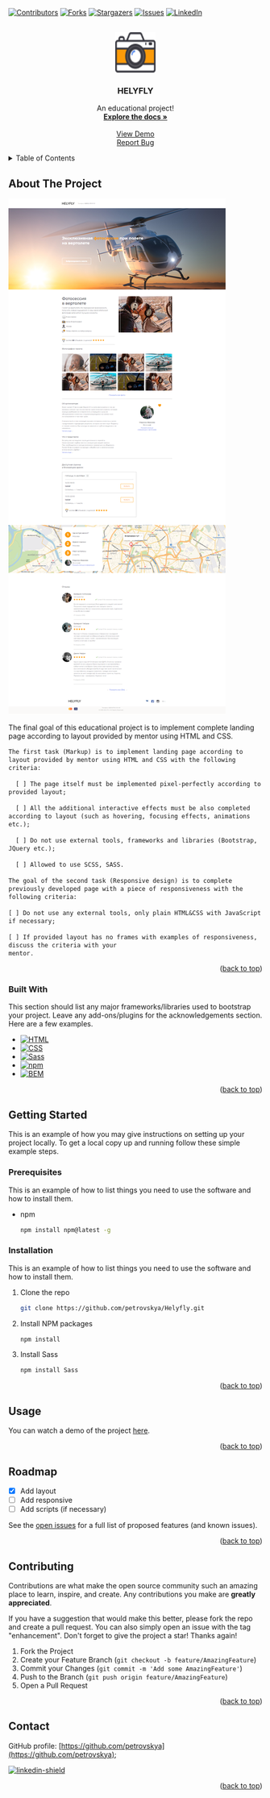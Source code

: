 <a name="readme-top"></a>

[![Contributors][contributors-shield]][contributors-url]
[![Forks][forks-shield]][forks-url]
[![Stargazers][stars-shield]][stars-url]
[![Issues][issues-shield]][issues-url]
[![LinkedIn][linkedin-shield]][linkedin-url]

<!-- PROJECT LOGO -->
<br />
<div align="center">
  <a href="https://github.com/othneildrew/Best-README-Template">
    <img src="./assets/icons/cameraIcon.svg" alt="Logo" width="80" height="80">
  </a>

  <h3 align="center">HELYFLY</h3>

  <p align="center">
    An educational project!
    <br />
    <a href="https://github.com/petrovskya/Helyfly"><strong>Explore the docs »</strong></a>
    <br />
    <br />
    <a href="https://petrovskya.github.io/Helyfly/">View Demo</a>
    <br />
    <a href="https://github.com/petrovskya/Helyfly/issues">Report Bug</a>
  </p>
</div>

<!-- TABLE OF CONTENTS -->
<details>
  <summary>Table of Contents</summary>
  <ol>
    <li>
      <a href="#about-the-project">About The Project</a>
      <ul>
        <li><a href="#built-with">Built With</a></li>
      </ul>
    </li>
    <li>
      <a href="#getting-started">Getting Started</a>
      <ul>
        <li><a href="#prerequisites">Prerequisites</a></li>
        <li><a href="#installation">Installation</a></li>
      </ul>
    </li>
    <li><a href="#usage">Usage</a></li>
    <li><a href="#roadmap">Roadmap</a></li>
    <li><a href="#contributing">Contributing</a></li>
    <li><a href="#contact">Contact</a></li>
  </ol>
</details>

<!-- ABOUT THE PROJECT -->

## About The Project

![Product Name Screen Shot][product-screenshot]

The final goal of this educational project is to implement complete landing page according to layout provided by mentor using HTML and CSS.

    The first task (Markup) is to implement landing page according to layout provided by mentor using HTML and CSS with the following criteria:

      [ ] The page itself must be implemented pixel-perfectly according to provided layout;

      [ ] All the additional interactive effects must be also completed according to layout (such as hovering, focusing effects, animations etc.);

      [ ] Do not use external tools, frameworks and libraries (Bootstrap, JQuery etc.);

      [ ] Allowed to use SCSS, SASS.

    The goal of the second task (Responsive design) is to complete previously developed page with a piece of responsiveness with the following criteria:

    [ ] Do not use any external tools, only plain HTML&CSS with JavaScript if necessary;

    [ ] If provided layout has no frames with examples of responsiveness, discuss the criteria with your
    mentor.

<p align="right">(<a href="#readme-top">back to top</a>)</p>

### Built With

This section should list any major frameworks/libraries used to bootstrap your project. Leave any add-ons/plugins for the acknowledgements section. Here are a few examples.

- [![HTML][html5]][html5-url]
- [![CSS][css3]][css3-url]
- [![Sass][sass]][sass-url]
- [![npm][npm]][npm-url]
- [![BEM][bem]][bem-url]

<p align="right">(<a href="#readme-top">back to top</a>)</p>

<!-- GETTING STARTED -->

## Getting Started

This is an example of how you may give instructions on setting up your project locally.
To get a local copy up and running follow these simple example steps.

### Prerequisites

This is an example of how to list things you need to use the software and how to install them.

- npm
  ```sh
  npm install npm@latest -g
  ```

### Installation

This is an example of how to list things you need to use the software and how to install them.

1. Clone the repo
   ```sh
   git clone https://github.com/petrovskya/Helyfly.git
   ```
2. Install NPM packages
   ```sh
   npm install
   ```
3. Install Sass
   ```js
   npm install Sass
   ```

<p align="right">(<a href="#readme-top">back to top</a>)</p>

<!-- USAGE EXAMPLES -->

## Usage

You can watch a demo of the project <a href="https://petrovskya.github.io/Helyfly/">here</a>.

<p align="right">(<a href="#readme-top">back to top</a>)</p>

<!-- ROADMAP -->

## Roadmap

- [x] Add layout
- [ ] Add responsive
- [ ] Add scripts (if necessary)

See the [open issues](https://github.com/petrovskya/Helyfly/issues) for a full list of proposed features (and known issues).

<p align="right">(<a href="#readme-top">back to top</a>)</p>

<!-- CONTRIBUTING -->

## Contributing

Contributions are what make the open source community such an amazing place to learn, inspire, and create. Any contributions you make are **greatly appreciated**.

If you have a suggestion that would make this better, please fork the repo and create a pull request. You can also simply open an issue with the tag "enhancement".
Don't forget to give the project a star! Thanks again!

1. Fork the Project
2. Create your Feature Branch (`git checkout -b feature/AmazingFeature`)
3. Commit your Changes (`git commit -m 'Add some AmazingFeature'`)
4. Push to the Branch (`git push origin feature/AmazingFeature`)
5. Open a Pull Request

<p align="right">(<a href="#readme-top">back to top</a>)</p>

<!-- CONTACT -->

## Contact

GitHub profile: [https://github.com/petrovskya](https://github.com/petrovskya);

[![linkedin-shield][linkedin-shield]][linkedin-url]

<p align="right">(<a href="#readme-top">back to top</a>)</p>

<!-- MARKDOWN LINKS & IMAGES -->
<!-- https://www.markdownguide.org/basic-syntax/#reference-style-links -->

[contributors-shield]: https://img.shields.io/github/contributors/petrovskya/Helyfly.svg?style=for-the-badge
[contributors-url]: https://github.com/petrovskya/Helyfly/graphs/contributors
[forks-shield]: https://img.shields.io/github/forks/petrovskya/Helyfly.svg?style=for-the-badge
[forks-url]: https://github.com/petrovskya/Helyfly/network/members
[stars-shield]: https://img.shields.io/github/stars/petrovskya/Helyfly.svg?style=for-the-badge
[stars-url]: https://github.com/petrovskya/Helyfly/stargazers
[issues-shield]: https://img.shields.io/github/issues/petrovskya/Helyfly.svg?style=for-the-badge
[issues-url]: https://github.com/petrovskya/Helyfly/issues
[linkedin-shield]: https://img.shields.io/badge/-LinkedIn-black.svg?style=for-the-badge&logo=linkedin&colorB=555
[linkedin-url]: https://www.linkedin.com/in/petrovskya/
[product-screenshot]: ./assets/img/productScreenshot.png
[next.js]: https://img.shields.io/badge/next.js-000000?style=for-the-badge&logo=nextdotjs&logoColor=white
[next-url]: https://nextjs.org/
[react.js]: https://img.shields.io/badge/React-20232A?style=for-the-badge&logo=react&logoColor=61DAFB
[react-url]: https://reactjs.org/
[vue.js]: https://img.shields.io/badge/Vue.js-35495E?style=for-the-badge&logo=vuedotjs&logoColor=4FC08D
[vue-url]: https://vuejs.org/
[angular.io]: https://img.shields.io/badge/Angular-DD0031?style=for-the-badge&logo=angular&logoColor=white
[angular-url]: https://angular.io/
[svelte.dev]: https://img.shields.io/badge/Svelte-4A4A55?style=for-the-badge&logo=svelte&logoColor=FF3E00
[svelte-url]: https://svelte.dev/
[laravel.com]: https://img.shields.io/badge/Laravel-FF2D20?style=for-the-badge&logo=laravel&logoColor=white
[laravel-url]: https://laravel.com
[bootstrap.com]: https://img.shields.io/badge/Bootstrap-563D7C?style=for-the-badge&logo=bootstrap&logoColor=white
[bootstrap-url]: https://getbootstrap.com
[jquery.com]: https://img.shields.io/badge/jQuery-0769AD?style=for-the-badge&logo=jquery&logoColor=white
[jquery-url]: https://jquery.com
[html5]: https://img.shields.io/static/v1?style=for-the-badge&logo=HTML5&label=&message=HTML5&color=555555
[html5-url]: https://html.spec.whatwg.org
[css3]: https://img.shields.io/static/v1?style=for-the-badge&logo=CSS3&label=&message=CSS3&color=555555
[css3-url]: https://www.w3.org/Style/CSS/
[sass]: https://img.shields.io/static/v1?style=for-the-badge&logo=Sass&label=&message=Sass&color=555555
[sass-url]: https://sass-lang.com/
[npm]: https://img.shields.io/static/v1?style=for-the-badge&logo=npm&label=&message=npm&color=555555
[npm-url]: https://www.npmjs.com/
[bem]: https://img.shields.io/static/v1?style=for-the-badge&logo=BEM&label=&message=BEM&color=555555
[bem-url]: https://ru.bem.info/
